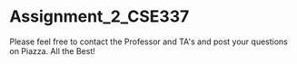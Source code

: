 # Assignment_2_CSE337

Please feel free to contact the Professor and TA's and post your questions on Piazza.
All the Best!